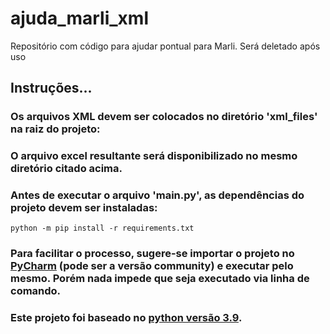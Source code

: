 # ajuda_marli_xml
Repositório com código para ajudar pontual para Marli. Será deletado após uso

## Instruções...

### Os arquivos XML devem ser colocados no diretório 'xml_files' na raiz do projeto:

### O arquivo excel resultante será disponibilizado no mesmo diretório citado acima.

### Antes de executar o arquivo 'main.py', as dependências do projeto devem ser instaladas:

```
python -m pip install -r requirements.txt
```

### Para facilitar o processo, sugere-se importar o projeto no [PyCharm](https://www.jetbrains.com/pycharm/) (pode ser a versão community) e executar pelo mesmo. Porém nada impede que seja executado via linha de comando.
### Este projeto foi baseado no [python versão 3.9](https://www.python.org/downloads/release/python-390/).
